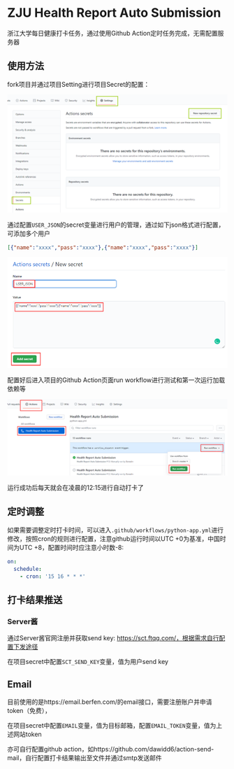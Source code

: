 # ZJU Health Report Auto Submission
浙江大学每日健康打卡任务，通过使用Github Action定时任务完成，无需配置服务器
## 使用方法
fork项目并通过项目Setting进行项目Secret的配置：

![](md.asset\0.png)

通过配置`USER_JSON`的secret变量进行用户的管理，通过如下json格式进行配置，可添加多个用户

```json
[{"name":"xxxx","pass":"xxxx"},{"name":"xxxx","pass":"xxxx"}]
```

![](md.asset\1.png)

配置好后进入项目的Github Action页面run workflow进行测试和第一次运行加载依赖等

![](md.asset\2.png)

运行成功后每天就会在凌晨的12:15进行自动打卡了

## 定时调整

如果需要调整定时打卡时间，可以进入`.github/workflows/python-app.yml`进行修改，按照cron的规则进行配置，注意github运行时间以UTC +0为基准，中国时间为UTC +8，配置时间时应注意小时数-8:

```yml
on:
  schedule:
    - cron: '15 16 * * *'
```

## 打卡结果推送

### Server酱

通过Server酱官网注册并获取send key: https://sct.ftqq.com/，根据需求自行配置下发途径

在项目secret中配置`SCT_SEND_KEY`变量，值为用户send key

## Email

目前使用的是https://email.berfen.com/的email接口，需要注册账户并申请token（免费），

在项目secret中配置`EMAIL`变量，值为目标邮箱，配置`EMAIL_TOKEN`变量，值为上述网站token

亦可自行配置github action，如https://github.com/dawidd6/action-send-mail，自行配置打卡结果输出至文件并通过smtp发送邮件